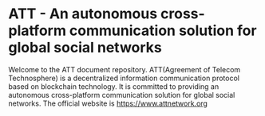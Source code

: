 # ATT - An autonomous cross-platform communication solution for global social networks

Welcome to the ATT document repository. ATT(Agreement of Telecom Technosphere) is a decentralized information communication protocol based on blockchain technology. It is committed to providing an autonomous cross-platform communication solution for global social networks. The official website is https://www.attnetwork.org